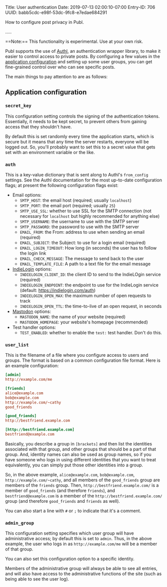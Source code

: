 Title: User authentication
Date: 2019-07-13 02:00:10-07:00
Entry-ID: 706
UUID: babb5cdc-e98f-53dc-9fc8-e7edae684291

How to configure post privacy in Publ.

.....

==Note:== This functionality is experimental. Use at your own risk.

Publ supports the use of [Authl](https://github.com/PlaidWeb/Authl), an authentication wrapper library, to make it easier to control access to private posts.  By configuring a few values in the [application configuration](publ-python.md) and setting up some user groups, you can get fine-grained control over who can see specific posts.

The main things to pay attention to are as follows:

## Application configuration

### <span id="secret_key"></span>`secret_key`

This configuration setting controls the signing of the authentication tokens. Essentially, it needs to be kept secret, to prevent others from gaining access that they shouldn't have.

By default this is set randomly every time the application starts, which is secure but it means that any time the server restarts, everyone will be logged out. So, you'll probably want to set this to a secret value that gets set with an environment variable or the like.

### <span id="auth"></span>`auth`

This is a key-value dictionary that is sent along to Authl's `from_config` settings. See the Authl documentation for the most up-to-date configuration flags; at present the following configuration flags exist:

* Email options:
    * `SMTP_HOST`: the email host (required; usually `localhost`)
    * `SMTP_PORT`: the email port (required; usually `25`)
    * `SMTP_USE_SSL`: whether to use SSL for the SMTP connection (not necessary for `localhost` but highly recommended for anything else)
    * `SMTP_USERNAME`: the username to use with the SMTP server
    * `SMTP_PASSWORD`: the password to use with the SMTP server
    * `EMAIL_FROM`: the From: address to use when sending an email (required)
    * `EMAIL_SUBJECT`: the Subject: to use for a login email (required)
    * `EMAIL_LOGIN_TIMEOUT`: How long (in seconds) the user has to follow the login link
    * `EMAIL_CHECK_MESSAGE`: The message to send back to the user
    * `EMAIL_TEMPLATE_FILE`: A path to a text file for the email message
* [IndieLogin](https://indielogin.com) options:
    * `INDIELOGIN_CLIENT_ID`: the client ID to send to the IndieLOgin service (required)
    * `INDIELOGIN_ENDPOINT`: the endpoint to use for the IndieLogin service (default: https://indielogin.com/auth)
    * `INDIELOGIN_OPEN_MAX`: the maximum number of open requests to track
    * `INDIELOGIN_OPEN_TTL`: the time-to-live of an open request, in seconds
* [Mastodon](https://joinmastodon.org) options:
    * `MASTODON_NAME`: the name of your website (required)
    * `MASTODON_HOMEPAGE`: your website's homepage (recommended)
* Test handler options:
    * `TEST_ENABLED`: whether to enable the `test:` test handler. Don't do this.

### <span id="user_list"></span>`user_list`

This is the filename of a file where you configure access to users and groups. The format is based on a common configuration file format. Here is an example configuration:

```ini
[admin]
http://example.com/me

[friends]
alice@example.com
bob@example.com
http://example.com/~cathy
good_friends

[good_friends]
http://bestfriend.example.com

[http://bestfriend.example.com]
bestfriend@example.com
```

Basically, you describe a group in `[brackets]` and then list the identities associated with that group, and other groups that should be a part of that group. And, identity names can also be used as group names, so if you have someone who logs in using different identities that you want to treat equivalently, you can simply put those other identities into a group.

So, in the above example, `alice@example.com`, `bob@example.com`, `http://example.com/~cathy`, and all members of the `good_friends` group are members of the `friends` group. Then, `http://bestfriend.example.com/` is a member of `good_friends` (and therefore `friends`), and `bestfriend@example.com` is a member of the `http://bestfriend.example.com/` group (and therefore `good_friends` and `friends` as well).

You can also start a line with `#` or `;` to indicate that it's a comment.

### <span id="admin_group"></span>`admin_group`

This configuration setting specifies which user group will have administrative access; by default this is set to `admin`. Thus, in the above example, the user who logs in as `http://example.com/me` will be a member of that group.

You can also set this configuration option to a specific identity.

Members of the administrative group will always be able to see all entries, and will also have access to the administrative functions of the site (such as being able to see the user log).
